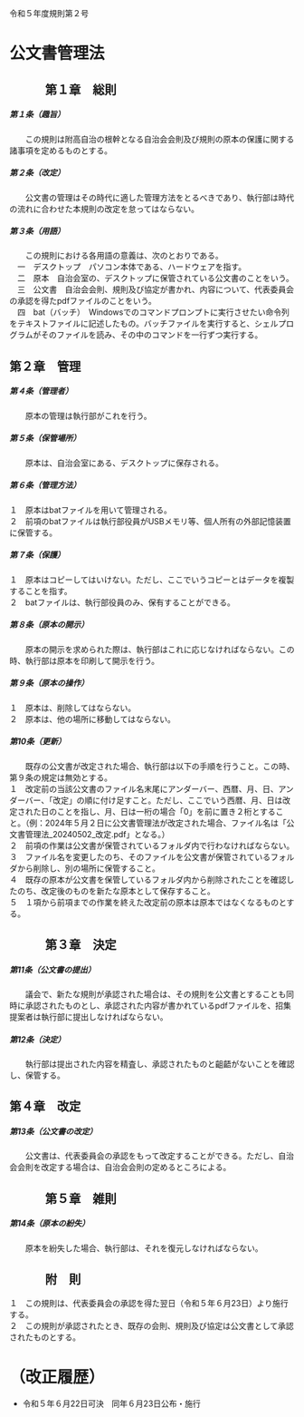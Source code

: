 令和５年度規則第２号

# 公文書管理法

## 　　　第１章　総則

##### 第１条（趣旨）

　　この規則は附高自治の根幹となる自治会会則及び規則の原本の保護に関する諸事項を定めるものとする。

##### 第２条（改定）

　　公文書の管理はその時代に適した管理方法をとるべきであり、執行部は時代の流れに合わせた本規則の改定を怠ってはならない。

##### 第３条（用語）

　　この規則における各用語の意義は、次のとおりである。  
　一　デスクトップ　パソコン本体である、ハードウェアを指す。  
　二　原本　自治会室の、デスクトップに保管されている公文書のことをいう。  
　三　公文書　自治会会則、規則及び協定が書かれ、内容について、代表委員会の承認を得たpdfファイルのことをいう。  
　四　bat（バッチ）　Windowsでのコマンドプロンプトに実行させたい命令列をテキストファイルに記述したもの。バッチファイルを実行すると、シェルプログラムがそのファイルを読み、その中のコマンドを一行ずつ実行する。  

##       第２章　管理

##### 第４条（管理者）

　　原本の管理は執行部がこれを行う。

##### 第５条（保管場所）

　　原本は、自治会室にある、デスクトップに保存される。

##### 第６条（管理方法）

１　原本はbatファイルを用いて管理される。  
２　前項のbatファイルは執行部役員がUSBメモリ等、個人所有の外部記憶装置に保管する。

##### 第７条（保護）

１　原本はコピーしてはいけない。ただし、ここでいうコピーとはデータを複製することを指す。  
２　batファイルは、執行部役員のみ、保有することができる。

##### 第８条（原本の開示）
　　原本の開示を求められた際は、執行部はこれに応じなければならない。この時、執行部は原本を印刷して開示を行う。

##### 第９条（原本の操作）

１　原本は、削除してはならない。  
２　原本は、他の場所に移動してはならない。  

##### 第10条（更新）

　　既存の公文書が改定された場合、執行部は以下の手順を行うこと。この時、第９条の規定は無効とする。  
１　改定前の当該公文書のファイル名末尾にアンダーバー、西暦、月、日、アンダーバー、「改定」の順に付け足すこと。ただし、ここでいう西暦、月、日は改定された日のことを指し、月、日は一桁の場合「0」を前に置き２桁とすること。（例：2024年５月２日に公文書管理法が改定された場合、ファイル名は「公文書管理法_20240502_改定.pdf」となる。）  
２　前項の作業は公文書が保管されているフォルダ内で行わなければならない。  
３　ファイル名を変更したのち、そのファイルを公文書が保管されているフォルダから削除し、別の場所に保管すること。  
４　既存の原本が公文書を保管しているフォルダ内から削除されたことを確認したのち、改定後のものを新たな原本として保存すること。  
５　１項から前項までの作業を終えた改定前の原本は原本ではなくなるものとする。


## 　　　第３章　決定

##### 第11条（公文書の提出）

　　議会で、新たな規則が承認された場合は、その規則を公文書とすることも同時に承認されたものとし、承認された内容が書かれているpdfファイルを、招集提案者は執行部に提出しなければならない。

##### 第12条（決定）

　　執行部は提出された内容を精査し、承認されたものと齟齬がないことを確認し、保管する。

##       第４章　改定

##### 第13条（公文書の改定）

　　公文書は、代表委員会の承認をもって改定することができる。ただし、自治会会則を改定する場合は、自治会会則の定めるところによる。

## 　　　第５章　雑則

##### 第14条（原本の紛失）

　　原本を紛失した場合、執行部は、それを復元しなければならない。

## 　　　附　則

１　この規則は、代表委員会の承認を得た翌日（令和５年６月23日）より施行する。  
２　この規則が承認されたとき、既存の会則、規則及び協定は公文書として承認されたものとする。

# （改正履歴）

- 令和５年６月22日可決　同年６月23日公布・施行
